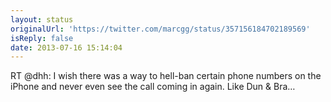 ```yaml
---
layout: status
originalUrl: 'https://twitter.com/marcgg/status/357156184702189569'
isReply: false
date: 2013-07-16 15:14:04
---
```


RT @dhh: I wish there was a way to hell-ban certain phone numbers on the iPhone and never even see the call coming in again. Like Dun &amp; Bra…

